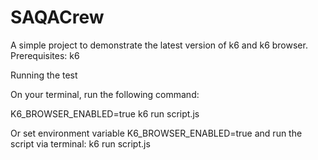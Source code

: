 # SAQACrew

A simple project to demonstrate the latest version of k6 and k6 browser.
Prerequisites: k6

Running the test

On your terminal, run the following command:

K6_BROWSER_ENABLED=true k6 run script.js

Or set environment variable K6_BROWSER_ENABLED=true
and run the script via terminal: k6 run script.js
